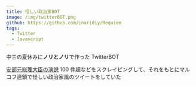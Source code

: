 ```yaml
---
title: 怪しい政治家BOT
image: /img/twitterBOT.png
github: https://github.com/inaridiy/Requiem
tags:
  - Twitter
  - Javascript
---
```


中三の夏休みに**ノリとノリ**で作った TwitterBOT

[安部元総理大臣の演説](https://www.kantei.go.jp/jp/98_abe/statement/index.html) 100 件超などをスクレイピングして、それをもとにマルコフ連鎖で怪しい政治家風のツイートをしていた
